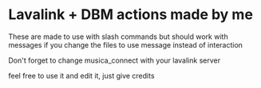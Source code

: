 # Lavalink + DBM actions made by me
These are made to use with slash commands but should work with messages if you change the files to use message instead of interaction

Don't forget to change musica_connect with your lavalink server

feel free to use it and edit it, just give credits
